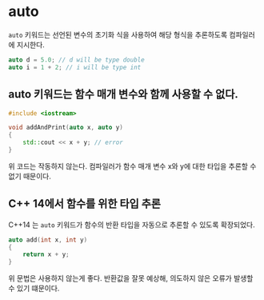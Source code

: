 # auto

`auto` 키워드는 선언된 변수의 초기화 식을 사용하여 해당 형식을 추론하도록 컴파일러에 지시한다.

```cpp
auto d = 5.0; // d will be type double
auto i = 1 + 2; // i will be type int
```

## auto 키워드는 함수 매개 변수와 함께 사용할 수 없다.

```cpp
#include <iostream>

void addAndPrint(auto x, auto y)
{
    std::cout << x + y; // error
}
```

위 코드는 작동하지 않는다. 컴파일러가 함수 매개 변수 x와 y에 대한 타입을 추론할 수 없기 때문이다.

## C++ 14에서 함수를 위한 타입 추론

C++14 는 `auto` 키워드가 함수의 반환 타입을 자동으로 추론할 수 있도록 확장되었다.
```cpp
auto add(int x, int y)
{
    return x + y;
}
```

위 문법은 사용하지 않는게 좋다. 반환값을 잘못 예상해, 의도하지 않은 오류가 발생할 수 있기 떄문이다.